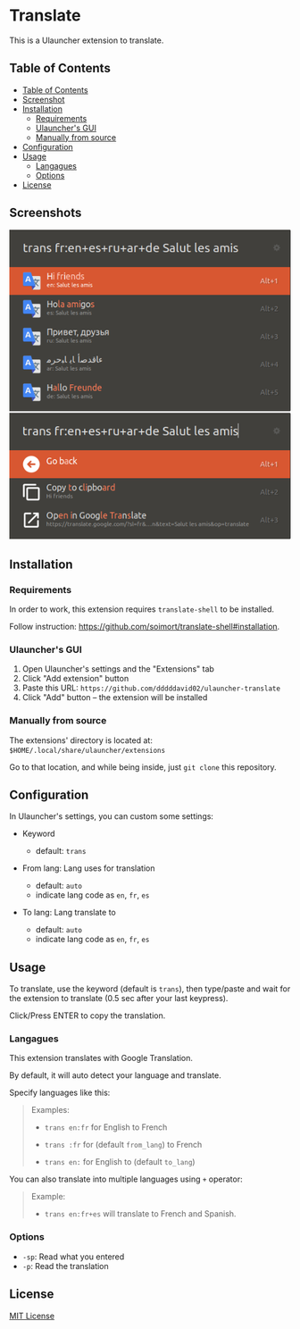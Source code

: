# Translate

This is a Ulauncher extension to translate.

## Table of Contents

- [Table of Contents](#table-of-contents)
- [Screenshot](#screenshot)
- [Installation](#installation)
  - [Requirements](#requirements)
  - [Ulauncher's GUI](#ulaunchers-gui)
  - [Manually from source](#manually-from-source)
- [Configuration](#configuration)
- [Usage](#usage)
  - [Langagues](#langagues)
  - [Options](#options)
- [License](#license)

## Screenshots

![Screenshot](images/screenshot.png)
![Screenshot2](images/screenshot2.png)

## Installation

### Requirements

In order to work, this extension requires `translate-shell` to be installed.

Follow instruction: https://github.com/soimort/translate-shell#installation.

### Ulauncher's GUI

1. Open Ulauncher's settings and the "Extensions" tab
2. Click "Add extension" button
3. Paste this URL: `https://github.com/dddddavid02/ulauncher-translate`
4. Click "Add" button – the extension will be installed

### Manually from source

The extensions' directory is located at: `$HOME/.local/share/ulauncher/extensions`

Go to that location, and while being inside, just `git clone` this repository.

## Configuration

In Ulauncher's settings, you can custom some settings:
- Keyword
  - default: `trans`

- From lang: Lang uses for translation
  - default: `auto`
  - indicate lang code as `en`, `fr`, `es`

- To lang: Lang translate to
  - default: `auto`
  - indicate lang code as `en`, `fr`, `es`

## Usage

To translate, use the keyword (default is `trans`), then type/paste and wait for the extension to translate (0.5 sec after your last keypress).

Click/Press ENTER to copy the translation.

### Langagues

This extension translates with Google Translation.

By default, it will auto detect your language and translate.

Specify languages like this:
> Examples:
>
> - `trans en:fr` for English to French
>
> - `trans :fr` for (default `from_lang`) to French
>
> - `trans en:` for English to (default `to_lang`)

You can also translate into multiple languages using `+` operator:
> Example:
>
> - `trans en:fr+es` will translate to French and Spanish.

### Options

- `-sp`: Read what you entered
- `-p`: Read the translation

## License

[MIT License](LICENSE)
